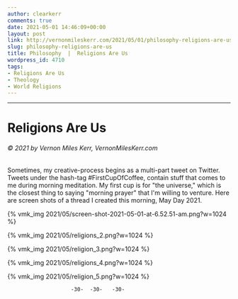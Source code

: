 ```yaml
---
author: clearkerr
comments: true
date: 2021-05-01 14:46:09+00:00
layout: post
link: http://vernonmileskerr.com/2021/05/01/philosophy-religions-are-us/
slug: philosophy-religions-are-us
title: Philosophy  |  Religions Are Us
wordpress_id: 4710
tags:
- Religions Are Us
- Theology
- World Religions
---
```


* * *




# Religions Are Us




###### © 2021 by Vernon Miles Kerr, VernonMilesKerr.com






Sometimes, my creative-process begins as a multi-part tweet on Twitter.  Tweets under the hash-tag #FirstCupOfCoffee,  contain stuff that comes to me during morning meditation.  My first cup is for "the universe," which is the closest thing to saying "morning prayer" that I'm willing to venture.  Here are screen shots of a thread I created this morning, May Day 2021.











{% vmk_img 2021/05/screen-shot-2021-05-01-at-6.52.51-am.png?w=1024 %}



{% vmk_img 2021/05/religions_2.png?w=1024 %}



{% vmk_img 2021/05/religion_3.png?w=1024 %}



{% vmk_img 2021/05/religions_4.png?w=1024 %}



{% vmk_img 2021/05/religion_5.png?w=1024 %}





                        -30-  -30-   -30-



